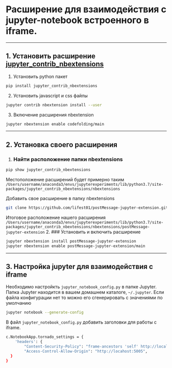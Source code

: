 # Расширение для взаимодействия с jupyter-notebook встроенного в iframe.
---
## 1. Установить расширение [jupyter_contrib_nbextensions](https://github.com/ipython-contrib/jupyter_contrib_nbextensions)

1. Установить python пакет
```sh
pip install jupyter_contrib_nbextensions
```
2. Установить javascript и css файлы
```sh
jupyter contrib nbextension install --user
```
3. Включение расширения nbextension
```sh
jupyter nbextension enable codefolding/main
```
---
## 2. Установка своего расширения 
1. ### Найти расположение папки nbextensions
```sh
pip show jupyter_contrib_nbextensions
```
Местоположение расширений будет примерно таким
```/Users/username/anaconda3/envs/jupyterexperiments/lib/python3.7/site-packages/jupyter_contrib_nbextensions/nbextensions```

Добавить свое расширение в папку nbextensions
```sh 
git clone https://github.com/lifest01/postMessage-jupyter-extension.git
```
Итоговое расположение нашего расширения
```/Users/username/anaconda3/envs/jupyterexperiments/lib/python3.7/site-packages/jupyter_contrib_nbextensions/nbextensions/postMessage-jupyter-extension```
2. ### Установить и включить расширение
```sh
jupyter nbextension install postMessage-jupyter-extension
jupyter nbextension enable postMessage-jupyter-extension/main
```
---
## 3. Настройка jupyter для взаимодействия с iframe
Необходимо настройкть `jupyter_notebook_config.py` в папке Jupyter. Папка Jupyter находится в вашем домашнем каталоге, `~/.jupyter`.
Если файла конфигурации нет то можно его сгенерировать с значениями по умолчанию
```sh 
jupyter notebook --generate-config
```
В файл ```jupyter_notebook_config.py``` добавить заголовки для работы с iframe.
```sh
c.NotebookApp.tornado_settings = {
    'headers': {
        "Content-Security-Policy": "frame-ancestors 'self' http://localhost:5005",
        "Access-Control-Allow-Origin": "http://locahost:5005",
  }
}
```
    
